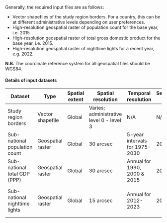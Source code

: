 Generally, the required input files are as follows:
- Vector shapefiles of the study region borders. For a country, this can be at different administrative levels depending on user preferences.
- High-resolution geospatial raster of population count for the base year, i.e. 2015.
- High-resolution geospatial raster of total gross domestic product for the base year, i.e. 2015.
- High-resolution geospatial raster of nighttime lights for a recent year, e.g. 2022.

**N.B.** The coordinate reference system for all geospatial files should be WGS84.

#### Details of input datasets
|Dataset|Type|Spatial extent|Spatial resolution|Temporal resolution|Selected year|Unit|Source|Filename(s) in this folder|
|-------|----|-------------|------------------|-------------------|-------------|----|------|-----------------------|
|Study region borders|Vector shapefile|Global|Varies; administrative level 0 - level 3|N/A|N/A|N/A|[GADM data version 4.1](https://gadm.org/download_country.html)|nam_admborders_lvl_0.shp, nam_admborders_lvl_1.shp|
|Sub-national population count|Geospatial raster|Global|30 arcsec|5-year intervals for 1975-2030|2015|Population per grid cell|[Global Human Settlement Layer](https://human-settlement.emergency.copernicus.eu/download.php?ds=pop)|NAM_GHS_popcount_2015_30arcsec.tif|
|Sub-national total GDP (PPP)|Geospatial raster|Global|30 arcsec|Annual for 1990, 2000 & 2015|2015|Constant 2011 international USD|Kummu et al. - [paper](https://doi.org/10.1038/sdata.2018.4), [data](https://datadryad.org/dataset/doi:10.5061/dryad.dk1j0)|nam_GDP_PPP_2015_30arcsec.tif|
|Sub-national nighttime lights|Geospatial raster|Global|15 arcsec|Annual for 2012-2023|2022|VIIRS annual masked average in nW/cm^2/sr|Earth Observation Group - [website](https://eogdata.mines.edu/products/vnl/), [data](https://eogdata.mines.edu/nighttime_light/annual/v22/2022/)|nam_nighttime_lights_2022.tif|
